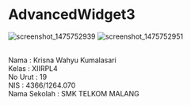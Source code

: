 # AdvancedWidget3

![screenshot_1475752939](https://cloud.githubusercontent.com/assets/15698947/19150650/23e2002a-8bf2-11e6-8740-a76283585d9e.png)
![screenshot_1475752951](https://cloud.githubusercontent.com/assets/15698947/19150659/2fdac010-8bf2-11e6-901f-d1dc964a854c.png)

<br>Nama : Krisna Wahyu Kumalasari 
<br>Kelas : XIIRPL4 
<br>No Urut : 19 
<br>NIS : 4366/1264.070 
<br>Nama Sekolah : SMK TELKOM MALANG
